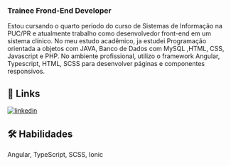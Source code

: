 
### Trainee Frond-End Developer
Estou cursando o quarto período do curso de Sistemas de Informação na PUC/PR e atualmente trabalho como desenvolvedor front-end em um sistema clínico. No meu estudo acadêmico, ja estudei Programação orientada a objetos com JAVA, Banco de Dados com MySQL ,HTML, CSS, Javascript e PHP. No ambiente profissional, utilizo o framework Angular, Typescript, HTML, SCSS para desenvolver páginas e componentes responsivos.



## 🔗 Links
[![linkedin](https://img.shields.io/badge/linkedin-0A66C2?style=for-the-badge&logo=linkedin&logoColor=white)](hhttps://www.linkedin.com/in/murilomayer)


## 🛠 Habilidades
Angular, TypeScript, SCSS, Ionic 

